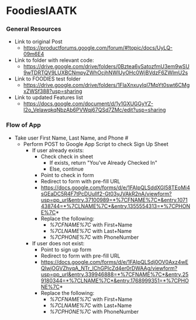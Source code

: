 # FoodiesIAATK

### General Resources
* Link to original Post
    * https://productforums.google.com/forum/#!topic/docs/UyLQ-09m6E4
* Link to folder with relevant code:
    * https://drive.google.com/drive/folders/0Bztea6vSatozfmU3em9wSU9wTDRTQV9LUXBCNmpyZWhOcjhNWlUyOHc0WjBVdzF6ZWlmU2s
* Link to FOODIES test folder
    * https://drive.google.com/drive/folders/1FlaXnxuyIql7MpYt0swt6CMgxZWSf388?usp=sharing
* Link to updated Features list
    * https://docs.google.com/document/d/1y1GXUGGyYZ-I2o_VelawqkqNbzAb6PVWqj67QSd7ZMc/edit?usp=sharing

### Flow of App
* Take user First Name, Last Name, and Phone #
    * Perform POST to Google App Script to check Sign Up Sheet
        * If user already exists:
            * Check check in sheet
                * If exists, return "You've Already Checked In"
                * Else, continue
            * Point to check in form
            * Redirect to form with pre-fill URL
            * https://docs.google.com/forms/d/e/1FAIpQLSddXGl58TEoMi4sGEaDC5R4F7tPcDUuIlf2-Gt03yJVAkR2nA/viewform?usp=pp_url&entry.37100989=*%7CFNAME%7C*&entry.1071438744=*%7CLNAME%7C*&entry.1355554313=*%7CPHONE%7C*
            * Replace the following:
                * *%7CFNAME%7C* with First+Name
                * *%7CLNAME%7C* with Last+Name
                * *%7CPHONE%7C* with PhoneNumber
        * If user does not exist:
            * Point to sign up form
            * Redirect to form with pre-fill URL
            * https://docs.google.com/forms/d/e/1FAIpQLSdj0OV0Axz4wEQIwjOGVZhyqA_NTr_IChGPIcZd4er0rDWAAg/viewform?usp=pp_url&entry.339946888=*%7CFNAME%7C*&entry.259180344=*%7CLNAME%7C*&entry.1768999351=*%7CPHONE%7C*
            * Replace the following:
                * *%7CFNAME%7C* with First+Name
                * *%7CLNAME%7C* with Last+Name
                * *%7CPHONE%7C* with PhoneNumber
